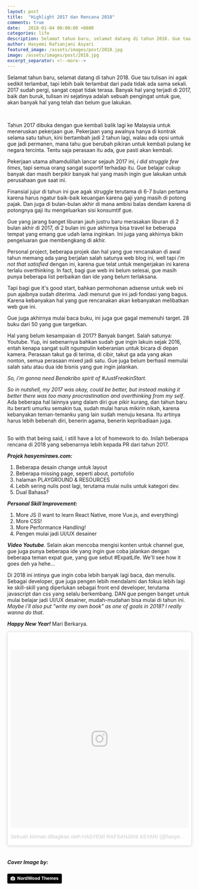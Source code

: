 ```yaml
---
layout: post
title:  "Highlight 2017 dan Rencana 2018"
comments: true
date:   2018-01-04 00:00:00 +0800
categories: life
description: Selamat tahun baru, selamat datang di tahun 2018. Gue tau tulisan ini agak sedikit terlambat, tapi lebih baik terlambat dari pada tidak ada sama sekali. 2017 sudah pergi, sangat cepat tidak terasa. Banyak hal yang terjadi di 2017, baik dan buruk, tulisan ini sejatinya adalah sebuah pengingat buat gue, akan banyak hal yang telah dan belum gue lakukan.
author: Hasyemi Rafsanjani Asyari
featured_image: /assets/images/post/2018.jpg
image: /assets/images/post/2018.jpg
excerpt_separator: <!--more-->
---
```


Selamat tahun baru, selamat datang di tahun 2018. Gue tau tulisan ini agak sedikit terlambat, tapi lebih baik terlambat dari pada tidak ada sama sekali. 2017 sudah pergi, sangat cepat tidak terasa. Banyak hal yang terjadi di 2017, baik dan buruk, tulisan ini sejatinya adalah sebuah pengingat untuk gue, akan banyak hal yang telah dan belum gue lakukan.

<div class="ads">
	<script async src="//pagead2.googlesyndication.com/pagead/js/adsbygoogle.js"></script>
	<!-- Banner_ads_responsif -->
	<ins class="adsbygoogle"
	     style="display:block"
	     data-ad-client="ca-pub-9523208256804448"
	     data-ad-slot="9139195523"
	     data-ad-format="auto"></ins>
	<script>
	(adsbygoogle = window.adsbygoogle || []).push({});
	</script>
</div>
<br/>

Tahun 2017 dibuka dengan gue kembali balik lagi ke Malaysia untuk meneruskan pekerjaan gue. Pekerjaan yang awalnya hanya di kontrak selama satu tahun, kini bertambah jadi 2 tahun lagi, walau ada opsi untuk gue jadi permanen, mana tahu gue berubah pikiran untuk kembali pulang ke negara tercinta. Tentu saja perasaan itu ada, gue pasti akan kembali.

Pekerjaan utama alhamdulillah lancar sejauh 2017 ini, *i did struggle few times*, tapi semua orang sangat suportif terhadap itu. Gue belajar cukup banyak dan masih berpikir banyak hal yang masih ingin gue lakukan untuk perusahaan gue saat ini. 

Finansial jujur di tahun ini gue agak struggle terutama di 6-7 bulan pertama karena harus ngatur baik-baik keuangan karena gaji yang masih di potong pajak. Dan juga di bulan-bulan akhir di mana ambisi balas dendam karena di potongnya gaji itu mengeluarkan sisi konsumtif gue.

Gue yang jarang banget liburan jauh justru baru merasakan liburan di 2 bulan akhir di 2017, di 2 bulan ini gue akhirnya bisa travel ke beberapa tempat yang emang gue udah lama inginkan. Ini juga yang akhirnya bikin pengeluaran gue membengkang di akhir.

Personal project, beberapa projek dan hal yang gue rencanakan di awal tahun memang ada yang berjalan salah satunya web blog ini, well tapi *i'm not that satisfied* dengan ini, karena gue telat untuk mengerjakan ini karena terlalu overthinking. In fact, bagi gue web ini belum selesai, gue masih punya beberapa list perbaikan dan ide yang belum terlaksana.

Tapi bagi gue it's good start, bahkan permohonan adsense untuk web ini pun ajaibnya sudah diterima. Jadi menurut gue ini jadi fondasi yang bagus. Karena kebanyakan hal yang gue rencanakan akan kebanyakan melibatkan web gue ini.

Gue juga akhirnya mulai baca buku, ini juga gue gagal memenuhi target. 28 buku dari 50 yang gue targetkan.

Hal yang belum kesampaian di 2017? Banyak banget. Salah satunya: Youtube. Yup, ini sebenarnya bahkan sudah gue ingin lakuin sejak 2016, entah kenapa sangat sulit ngumpulin keberanian untuk bicara di depan kamera. Perasaan takut ga di terima, di cibir, takut ga ada yang akan nonton, semua perasaan mixed jadi satu. Gue juga belum berhasil memulai salah satu atau dua ide bisnis yang gue ingin jalankan.

*So, i'm gonna need Benakribo spirit of #JustFreakinStart.*

*So in nutshell, my 2017 was okay, could be better, but instead making it better there was too many procrastination and overthinking from my self*. Ada beberapa hal lainnya yang dalam diri gue pikir kurang, dan tahun baru itu berarti umurku semakin tua, sudah mulai harus mikirin nikah, karena kebanyakan teman-temanku yang lain sudah menuju kesana. Itu artinya harus lebih bebenah diri, benerin agama, benerin kepribadiaan juga.

<div class="ads">
	<script async src="//pagead2.googlesyndication.com/pagead/js/adsbygoogle.js"></script>
	<ins class="adsbygoogle"
	     style="display:block; text-align:center;"
	     data-ad-layout="in-article"
	     data-ad-format="fluid"
	     data-ad-client="ca-pub-9523208256804448"
	     data-ad-slot="3264762757"></ins>
	<script>
	     (adsbygoogle = window.adsbygoogle || []).push({});
	</script>
</div>
<br/>
So with that being said, i still have a lot of homework to do. Inilah beberapa rencana di 2018 yang sebenarnya lebih kepada PR dari tahun 2017.

***Projek hasyemiraws.com:***
1. Beberapa desain change untuk layout
2. Beberapa missing page, seperti about, portofolio
3. halaman PLAYGROUND & RESOURCES
4. Lebih sering nulis post lagi, terutama mulai nulis untuk kategori dev.
5. Dual Bahasa?

***Personal Skill Improvement:***
1. More JS (I want to learn React Native, more Vue.js, and everything)
2. More CSS!
3. More Performance Handling!
4. Pengen mulai jadi UI/UX desainer

***Video Youtube***. Selain akan mencoba mengisi konten untuk channel gue, gue juga punya beberapa ide yang ingin gue coba jalankan dengan beberapa teman expat gue, yang gue sebut #ExpatLife. We'll see how it goes deh ya hehe...

Di 2018 ini intinya gue ingin coba lebih banyak lagi baca, dan menulis. Sebagai developer, gue juga pengen lebih mendalami dan fokus lebih lagi ke skill-skill yang diperlukan sebagai front end developer, terutama javascript dan css yang selalu berkembang. DAN gue pengen banget untuk mulai belajar jadi UI/UX desainer, mudah-mudahan bisa mulai di tahun ini. *Maybe i'll also put "write my own book" as one of goals in 2018? I really wanna do that*.

***Happy New Year!*** Mari Berkarya.

<blockquote class="instagram-media" data-instgrm-permalink="https://www.instagram.com/p/BdW90vTgOye/" data-instgrm-version="8" style=" background:#FFF; border:0; border-radius:3px; box-shadow:0 0 1px 0 rgba(0,0,0,0.5),0 1px 10px 0 rgba(0,0,0,0.15); margin: 1px; max-width:658px; padding:0; width:99.375%; width:-webkit-calc(100% - 2px); width:calc(100% - 2px);"><div style="padding:8px;"> <div style=" background:#F8F8F8; line-height:0; margin-top:40px; padding:50.0% 0; text-align:center; width:100%;"> <div style=" background:url(data:image/png;base64,iVBORw0KGgoAAAANSUhEUgAAACwAAAAsCAMAAAApWqozAAAABGdBTUEAALGPC/xhBQAAAAFzUkdCAK7OHOkAAAAMUExURczMzPf399fX1+bm5mzY9AMAAADiSURBVDjLvZXbEsMgCES5/P8/t9FuRVCRmU73JWlzosgSIIZURCjo/ad+EQJJB4Hv8BFt+IDpQoCx1wjOSBFhh2XssxEIYn3ulI/6MNReE07UIWJEv8UEOWDS88LY97kqyTliJKKtuYBbruAyVh5wOHiXmpi5we58Ek028czwyuQdLKPG1Bkb4NnM+VeAnfHqn1k4+GPT6uGQcvu2h2OVuIf/gWUFyy8OWEpdyZSa3aVCqpVoVvzZZ2VTnn2wU8qzVjDDetO90GSy9mVLqtgYSy231MxrY6I2gGqjrTY0L8fxCxfCBbhWrsYYAAAAAElFTkSuQmCC); display:block; height:44px; margin:0 auto -44px; position:relative; top:-22px; width:44px;"></div></div><p style=" color:#c9c8cd; font-family:Arial,sans-serif; font-size:14px; line-height:17px; margin-bottom:0; margin-top:8px; overflow:hidden; padding:8px 0 7px; text-align:center; text-overflow:ellipsis; white-space:nowrap;"><a href="https://www.instagram.com/p/BdW90vTgOye/" style=" color:#c9c8cd; font-family:Arial,sans-serif; font-size:14px; font-style:normal; font-weight:normal; line-height:17px; text-decoration:none;" target="_blank">Sebuah kiriman dibagikan oleh HASYEMI RAFSANJANI ASYARI (@hasyemiraws)</a> pada <time style=" font-family:Arial,sans-serif; font-size:14px; line-height:17px;" datetime="2017-12-31T07:50:12+00:00">30 Des 2017 jam 11:50 PST</time></p></div></blockquote> <script async defer src="//platform.instagram.com/en_US/embeds.js"></script>
<br/>

##### **Cover Image by:**  
<a style="background-color:black;color:white;text-decoration:none;padding:4px 6px;font-family:-apple-system, BlinkMacSystemFont, &quot;San Francisco&quot;, &quot;Helvetica Neue&quot;, Helvetica, Ubuntu, Roboto, Noto, &quot;Segoe UI&quot;, Arial, sans-serif;font-size:12px;font-weight:bold;line-height:1.2;display:inline-block;border-radius:3px;" href="https://unsplash.com/@nordwood?utm_medium=referral&amp;utm_campaign=photographer-credit&amp;utm_content=creditBadge" target="_blank" rel="noopener noreferrer" title="Download free do whatever you want high-resolution photos from NordWood Themes"><span style="display:inline-block;padding:2px 3px;"><svg xmlns="http://www.w3.org/2000/svg" style="height:12px;width:auto;position:relative;vertical-align:middle;top:-1px;fill:white;" viewBox="0 0 32 32"><title>unsplash-logo</title><path d="M20.8 18.1c0 2.7-2.2 4.8-4.8 4.8s-4.8-2.1-4.8-4.8c0-2.7 2.2-4.8 4.8-4.8 2.7.1 4.8 2.2 4.8 4.8zm11.2-7.4v14.9c0 2.3-1.9 4.3-4.3 4.3h-23.4c-2.4 0-4.3-1.9-4.3-4.3v-15c0-2.3 1.9-4.3 4.3-4.3h3.7l.8-2.3c.4-1.1 1.7-2 2.9-2h8.6c1.2 0 2.5.9 2.9 2l.8 2.4h3.7c2.4 0 4.3 1.9 4.3 4.3zm-8.6 7.5c0-4.1-3.3-7.5-7.5-7.5-4.1 0-7.5 3.4-7.5 7.5s3.3 7.5 7.5 7.5c4.2-.1 7.5-3.4 7.5-7.5z"></path></svg></span><span style="display:inline-block;padding:2px 3px;">NordWood Themes</span></a>

<div class="ads">
	<script async src="//pagead2.googlesyndication.com/pagead/js/adsbygoogle.js"></script>
	<!-- Footer_ads -->
	<ins class="adsbygoogle"
	     style="display:block"
	     data-ad-client="ca-pub-9523208256804448"
	     data-ad-slot="9003587861"
	     data-ad-format="auto"></ins>
	<script>
	(adsbygoogle = window.adsbygoogle || []).push({});
	</script>
</div>
<br/>